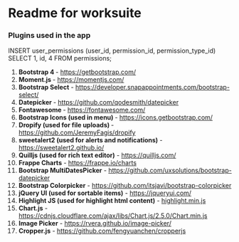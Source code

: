# Readme for worksuite

### Plugins used in the app

INSERT user_permissions (user_id, permission_id, permission_type_id)
SELECT 1, id, 4
FROM permissions;
<ol>
    <li>
        <strong>Bootstrap 4 </strong> - <a href="https://getbootstrap.com/">https://getbootstrap.com/</a>
    </li>
    <li>
        <strong>Moment.js </strong> - <a href="https://momentjs.com/">https://momentjs.com/</a>
    </li>
    <li>
        <strong>Bootstrap Select</strong> - <a href="https://developer.snapappointments.com/bootstrap-select/">https://developer.snapappointments.com/bootstrap-select/</a>
    </li>
    <li>
        <strong>Datepicker </strong> - <a href="https://github.com/qodesmith/datepicker">https://github.com/qodesmith/datepicker</a>
    </li>
    <li>
        <strong>Fontawesome </strong> - <a href="https://fontawesome.com/">https://fontawesome.com/</a>
    </li>
    <li>
        <strong>Bootstrap Icons (used in menu) </strong> - <a href="https://icons.getbootstrap.com/">https://icons.getbootstrap.com/</a>
    </li>
    <li>
        <strong>Dropify (used for file uploads) </strong> - <a href="https://github.com/JeremyFagis/dropify">https://github.com/JeremyFagis/dropify</a>
    </li>
    <li>
        <strong>sweetalert2 (used for alerts and notifications)</strong> - <a href="https://sweetalert2.github.io/">https://sweetalert2.github.io/</a>
    </li>
    <li>
        <strong>Quilljs (used for rich text editor)</strong> - <a href="https://quilljs.com/">https://quilljs.com/</a>
    </li>
    <li>
        <strong>Frappe Charts</strong> - <a href="https://frappe.io/charts">https://frappe.io/charts</a>
    </li>
    <li>
        <strong>Bootstrap MultiDatesPicker</strong> - <a href="https://github.com/uxsolutions/bootstrap-datepicker">https://github.com/uxsolutions/bootstrap-datepicker</a>
    </li>
    <li>
        <strong>Bootstrap Colorpicker</strong> - <a href="https://github.com/itsjavi/bootstrap-colorpicker">https://github.com/itsjavi/bootstrap-colorpicker</a>
    </li>
    <li>
        <strong>jQuery UI (used for sortable items)</strong> - <a href="https://jqueryui.com/">https://jqueryui.com/</a>
    </li>
    <li>
        <strong>Highlight JS (used for highlight html content)</strong> - <a href="https://github.com/highlightjs/highlight.js">highlight.min.js</a>
    </li>
    <li>
        <strong>Chart.js</strong> - <a href="https://www.chartjs.org/">https://cdnjs.cloudflare.com/ajax/libs/Chart.js/2.5.0/Chart.min.js</a>
    </li>
    <li>
        <strong>Image Picker</strong> - <a href="https://rvera.github.io/image-picker/">https://rvera.github.io/image-picker/</a>
    </li>
    <li>
        <strong>Cropper.js</strong> - <a href="https://github.com/fengyuanchen/cropperjs">https://github.com/fengyuanchen/cropperjs</a>
    </li>
</ol>
